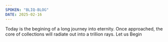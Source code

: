 ```yaml
---
SPOKEN: "BLIQ-BLOG"
DATE: 2025-02-16
---
```


Today is the begining of a long journey into eternity. Once approached, the core of collections will radiate out into a trillion rays.
Let us Begin

